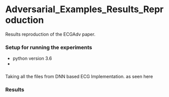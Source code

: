 # Adversarial_Examples_Results_Reproduction
Results reproduction of the ECGAdv paper. 

### Setup for running the experiments
  - python version 3.6
  - 

###
Taking all the files from DNN based ECG Implementation. as seen here

###  Results
